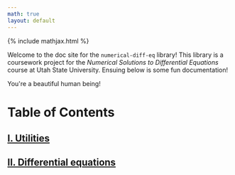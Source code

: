 ```yaml
---
math: true
layout: default
---
```


{% include mathjax.html %}

Welcome to the doc site for the ``numerical-diff-eq`` library! This library is a coursework project for the _Numerical Solutions to Differential Equations_ course at Utah State University. Ensuing below is some fun documentation!

You're a beautiful human being!

# Table of Contents
## [I. Utilities](docs/utilities.md)
## [II. Differential equations](docs/diffeq.md)
